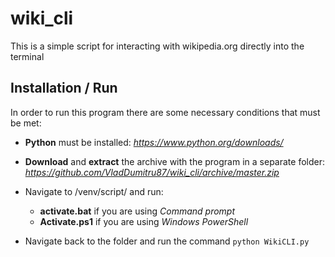 # wiki_cli

This is a simple script for interacting with wikipedia.org directly into the terminal

## Installation / Run

In order to run this program there are some necessary conditions that must be met:
* **Python** must be installed: *https://www.python.org/downloads/*

* **Download** and **extract** the archive with the program in a separate folder: *https://github.com/VladDumitru87/wiki_cli/archive/master.zip*

* Navigate to <folder>/venv/script/ and run:
	* **activate.bat** if you are using *Command prompt*
	* **Activate.ps1** if you are using *Windows PowerShell*

* Navigate back to the folder and run the command 
	```python WikiCLI.py```
